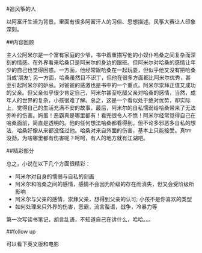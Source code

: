 #追风筝的人

以阿富汗生活为背景。里面有很多阿富汗人的习俗、思想描述。风筝大赛让人印象深刻。

##内容回顾

主人公阿米尔是一个富有家庭的少爷，书中着重描写他的小奴仆哈桑之间复杂而深刻的情感。在外界看来哈桑只是阿米尔的身边的跟班。但阿米尔对哈桑的感情让年少的自己也觉得困惑。一方面，他经常跟哈桑在一起玩耍，但似乎他又没有把哈桑当成‘朋友’; 另一方面，哈桑虽然目不识丁，但他在很多方面都比阿米尔优秀，甚至引起阿米尔的妒忌。对爸爸的感激也是书中的一个重点。阿米尔崇拜正值又成功的父亲。但父亲似乎很少肯定自己，阿米尔甚至吃醋父亲对哈桑的感情，当然，成年人的世界的复杂，小孩很难了解。总之，这是一个看似处于绝对优势，却实际上，觉得自己的生活充满不安的故事。最后，阿米尔的自私懦弱给哈桑带来了无法弥补的伤害。妈蛋！恶霸真是哪里都有！看完很令人不愤！阿米尔经常觉得自己在哈桑面前，简直是透明的。他的任何想法哈桑都看得到。但不论多邪恶多自私的想法，哈桑好像从来都没怪过他。哈桑对来自外面的伤害，基本上只能接受。真tm没劲，为啥哪里都有伤害呢？呵呵，有人的地方就有江湖吧。

##精彩部分

总之，小说在以下几个方面很精彩：

- 阿米尔对自身的懦弱与自私的刻画
- 阿米尔和哈桑之间的感情，感情不会因为阶级的存在而消失，但又会受阶级所影响
- 阿米尔与父亲的感情，崇拜父亲，想得到父亲的认可; 小孩不是你喜欢的类型
- 如何处理来只外界的伤害，恶霸，流言蜚语，战争，冷暴力等

第一次写读书笔记，胡言乱语，不知道自己在讲什么，哈哈。。。

##follow up

可以看下英文版和电影
